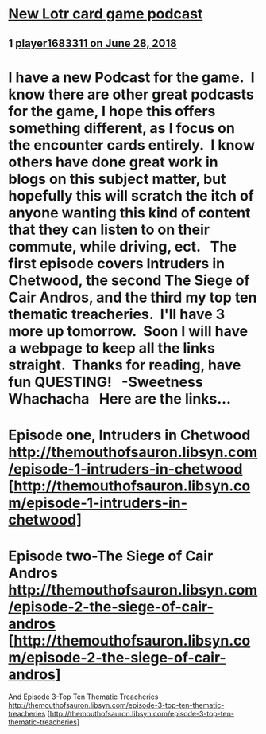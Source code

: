# [New Lotr card game podcast](https://community.fantasyflightgames.com/topic/278458-new-lotr-card-game-podcast/)

## 1 [player1683311 on June 28, 2018](https://community.fantasyflightgames.com/topic/278458-new-lotr-card-game-podcast/?do=findComment&comment=3388134)

I have a new Podcast for the game.  I know there are other great podcasts for the game, I hope this offers something different, as I focus on the encounter cards entirely.  I know others have done great work in blogs on this subject matter, but hopefully this will scratch the itch of anyone wanting this kind of content that they can listen to on their commute, while driving, ect.
 
The first episode covers Intruders in Chetwood, the second The Siege of Cair Andros, and the third my top ten thematic treacheries.  I'll have 3 more up tomorrow.  Soon I will have a webpage to keep all the links straight.  Thanks for reading, have fun QUESTING!
 
-Sweetness Whachacha
 
Here are the links...
 
========
Episode one, Intruders in Chetwood
 
http://themouthofsauron.libsyn.com/episode-1-intruders-in-chetwood [http://themouthofsauron.libsyn.com/episode-1-intruders-in-chetwood]
========
Episode two-The Siege of Cair Andros
 
http://themouthofsauron.libsyn.com/episode-2-the-siege-of-cair-andros [http://themouthofsauron.libsyn.com/episode-2-the-siege-of-cair-andros]
========
And Episode 3-Top Ten Thematic Treacheries
 
http://themouthofsauron.libsyn.com/episode-3-top-ten-thematic-treacheries [http://themouthofsauron.libsyn.com/episode-3-top-ten-thematic-treacheries]

